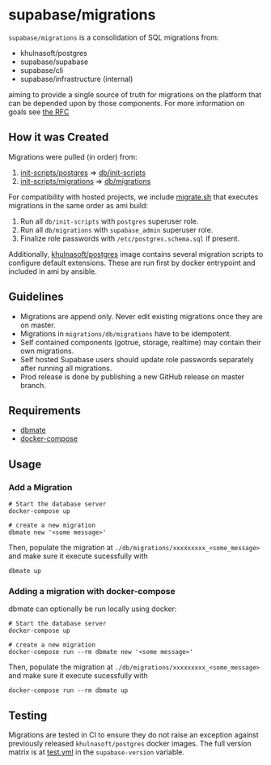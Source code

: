 # supabase/migrations

`supabase/migrations` is a consolidation of SQL migrations from:

- khulnasoft/postgres
- supabase/supabase
- supabase/cli
- supabase/infrastructure (internal)

aiming to provide a single source of truth for migrations on the platform that can be depended upon by those components. For more information on goals see [the RFC](https://www.notion.so/supabase/Centralize-SQL-Migrations-cd3847ae027d4f2bba9defb2cc82f69a)

## How it was Created

Migrations were pulled (in order) from:

1. [init-scripts/postgres](https://github.com/supabase/infrastructure/tree/develop/init-scripts/postgres) => [db/init-scripts](db/init-scripts)
2. [init-scripts/migrations](https://github.com/supabase/infrastructure/tree/develop/init-scripts/migrations) => [db/migrations](db/migrations)

For compatibility with hosted projects, we include [migrate.sh](migrate.sh) that executes migrations in the same order as ami build:

1. Run all `db/init-scripts` with `postgres` superuser role.
2. Run all `db/migrations` with `supabase_admin` superuser role.
3. Finalize role passwords with `/etc/postgres.schema.sql` if present.

Additionally, [khulnasoft/postgres](https://github.com/khulnasoft/postgres/blob/develop/ansible/playbook-docker.yml#L9) image contains several migration scripts to configure default extensions. These are run first by docker entrypoint and included in ami by ansible.

## Guidelines

- Migrations are append only. Never edit existing migrations once they are on master.
- Migrations in `migrations/db/migrations` have to be idempotent.
- Self contained components (gotrue, storage, realtime) may contain their own migrations.
- Self hosted Supabase users should update role passwords separately after running all migrations.
- Prod release is done by publishing a new GitHub release on master branch.

## Requirements

- [dbmate](https://github.com/amacneil/dbmate)
- [docker-compose](https://docs.docker.com/compose/)

## Usage

### Add a Migration

```shell
# Start the database server
docker-compose up

# create a new migration
dbmate new '<some message>'
```

Then, populate the migration at `./db/migrations/xxxxxxxxx_<some_message>` and make sure it execute sucessfully with

```shell
dbmate up
```

### Adding a migration with docker-compose

dbmate can optionally be run locally using docker:

```shell
# Start the database server
docker-compose up

# create a new migration
docker-compose run --rm dbmate new '<some message>'
```

Then, populate the migration at `./db/migrations/xxxxxxxxx_<some_message>` and make sure it execute sucessfully with

```shell
docker-compose run --rm dbmate up
```

## Testing

Migrations are tested in CI to ensure they do not raise an exception against previously released `khulnasoft/postgres` docker images. The full version matrix is at [test.yml](./.github/workflows/test.yml) in the `supabase-version` variable.
